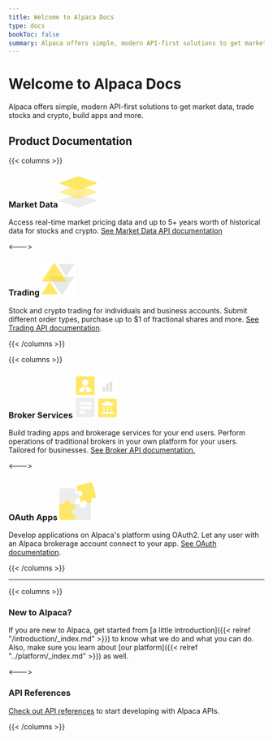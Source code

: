 ```yaml
---
title: Welcome to Alpaca Docs
type: docs
bookToc: false
summary: Alpaca offers simple, modern API-first solutions to get market data, trade stocks and crypto, build apps and more.
---
```


# Welcome to Alpaca Docs

Alpaca offers simple, modern API-first solutions to get market data, trade stocks and crypto, build apps and more.

## Product Documentation


{{< columns >}}

### **Market Data** ![market-logo](ic-market-data@1x.png)

Access real-time market pricing data and up to 5+ years worth of historical data for stocks and crypto. [See Market Data API documentation](/v2/docs/data)


<--->

### **Trading** ![trading-logo](ic-trading@1x.png)


Stock and crypto trading for individuals and business accounts. Submit different order types, purchase up to $1 of fractional shares and more. [See Trading API documentation](/v2/docs/trading).


{{< /columns >}}

{{< columns >}}

### **Broker Services** ![broker-logo](ic-broker@1x.png)

Build trading apps and brokerage services for your end users. Perform operations of traditional brokers in your own platform for your users. Tailored for businesses. [See Broker API documentation.](/v2/docs/broker)

<--->

### **OAuth Apps** ![oauth-logo](ic_oauth@1x.png)

Develop applications on Alpaca's platform using OAuth2. Let any user with an Alpaca brokerage account connect to your app. [See OAuth documentation](/v2/docs/oauth).

{{< /columns >}}

---

{{< columns >}}

### **New to Alpaca?**

If you are new to Alpaca, get started from [a little introduction]({{< relref
"/introduction/_index.md" >}}) to know what we do and what you can do.
Also, make sure you learn about [our platform]({{< relref "../platform/_index.md" >}}) as well.

<--->

### **API References**

[Check out API references](/v2/docs/api-references) to start developing with Alpaca APIs.

{{< /columns >}}

&nbsp;
